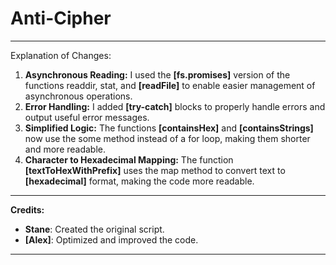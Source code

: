 # Anti-Cipher

---

Explanation of Changes:

1. **Asynchronous Reading:** I used the **[fs.promises]** version of the functions readdir, stat, and **[readFile]** to enable easier management of asynchronous operations.
2. **Error Handling:** I added **[try-catch]** blocks to properly handle errors and output useful error messages.
3. **Simplified Logic:** The functions **[containsHex]** and **[containsStrings]** now use the some method instead of a for loop, making them shorter and more readable.
4. **Character to Hexadecimal Mapping:** The function **[textToHexWithPrefix]** uses the map method to convert text to **[hexadecimal]** format, making the code more readable.

---

**Credits:**

- **Stane**: Created the original script.
- **[Alex]**: Optimized and improved the code.

--- 
